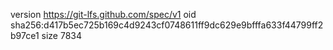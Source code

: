 version https://git-lfs.github.com/spec/v1
oid sha256:d417b5ec725b169c4d9243cf0748611ff9dc629e9bfffa633f44799ff2b97ce1
size 7834
